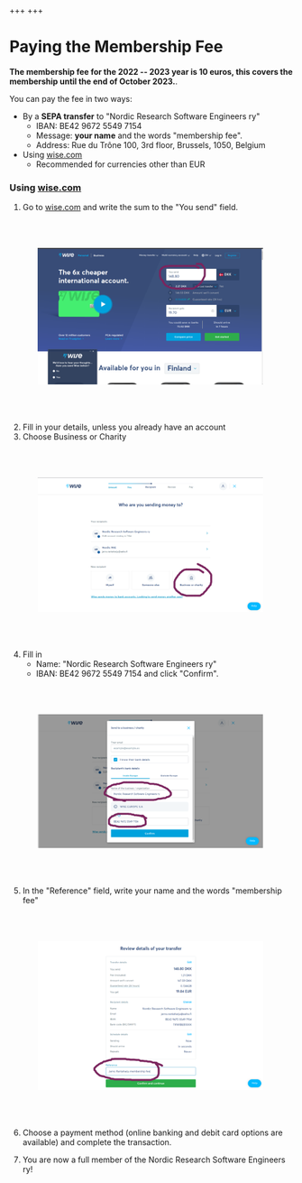 +++
+++

# Paying the Membership Fee

**The membership fee for the 2022 -- 2023 year is 10 euros, this covers the membership until the end of October 2023.**.

You can pay the fee in two ways:
  - By a **SEPA transfer** to "Nordic Research Software Engineers ry"
    - IBAN: BE42 9672 5549 7154
    - Message: **your name** and the words
      "membership fee".
    - Address: Rue du Trône 100, 3rd floor, Brussels, 1050, Belgium
  - Using [wise.com](https://wise.com)
    - Recommended for currencies other than EUR

### Using [wise.com](https://wise.com)

  1. Go to [wise.com](https://wise.com) and write the sum to the "You send" field.

  <img src="/img/wise-1.png" style="width: 400px; margin: 50px" alt="A definition of computational science"/>


  2. Fill in your details, unless you already have an account
  3. Choose Business or Charity

  <img src="/img/wise-2.png" style="width: 400px; margin: 50px" alt="A definition of computational science"/>

  4. Fill in
        - Name: "Nordic Research Software Engineers ry"
        - IBAN: BE42 9672 5549 7154
     and click "Confirm".

  <img src="/img/wise-3.png" style="width: 400px; margin: 50px" alt="A definition of computational science"/>

  5. In the "Reference" field, write your name and the words "membership fee"

  <img src="/img/wise-4.png" style="width: 400px; margin: 50px" alt="A definition of computational science"/>

  6. Choose a payment method (online banking and debit card options are available) and complete the transaction.

  7. You are now a full member of the Nordic Research Software Engineers ry!



